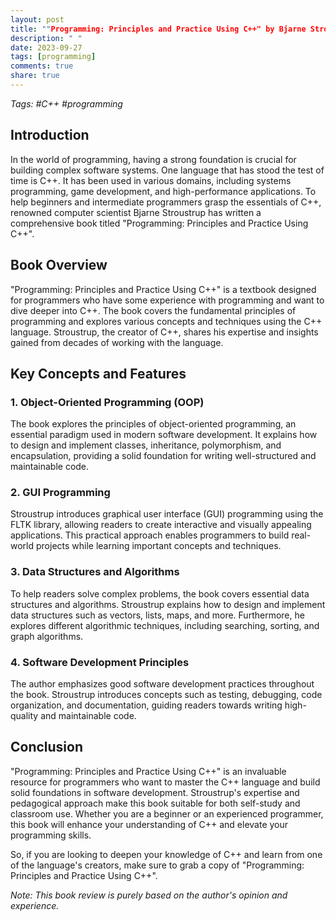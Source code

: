 ```yaml
---
layout: post
title: ""Programming: Principles and Practice Using C++" by Bjarne Stroustrup"
description: " "
date: 2023-09-27
tags: [programming]
comments: true
share: true
---
```


*Tags: #C++ #programming*

## Introduction

In the world of programming, having a strong foundation is crucial for building complex software systems. One language that has stood the test of time is C++. It has been used in various domains, including systems programming, game development, and high-performance applications. To help beginners and intermediate programmers grasp the essentials of C++, renowned computer scientist Bjarne Stroustrup has written a comprehensive book titled "Programming: Principles and Practice Using C++".

## Book Overview

"Programming: Principles and Practice Using C++" is a textbook designed for programmers who have some experience with programming and want to dive deeper into C++. The book covers the fundamental principles of programming and explores various concepts and techniques using the C++ language. Stroustrup, the creator of C++, shares his expertise and insights gained from decades of working with the language.

## Key Concepts and Features

### 1. Object-Oriented Programming (OOP)

The book explores the principles of object-oriented programming, an essential paradigm used in modern software development. It explains how to design and implement classes, inheritance, polymorphism, and encapsulation, providing a solid foundation for writing well-structured and maintainable code.

### 2. GUI Programming

Stroustrup introduces graphical user interface (GUI) programming using the FLTK library, allowing readers to create interactive and visually appealing applications. This practical approach enables programmers to build real-world projects while learning important concepts and techniques.

### 3. Data Structures and Algorithms

To help readers solve complex problems, the book covers essential data structures and algorithms. Stroustrup explains how to design and implement data structures such as vectors, lists, maps, and more. Furthermore, he explores different algorithmic techniques, including searching, sorting, and graph algorithms.

### 4. Software Development Principles

The author emphasizes good software development practices throughout the book. Stroustrup introduces concepts such as testing, debugging, code organization, and documentation, guiding readers towards writing high-quality and maintainable code.

## Conclusion

"Programming: Principles and Practice Using C++" is an invaluable resource for programmers who want to master the C++ language and build solid foundations in software development. Stroustrup's expertise and pedagogical approach make this book suitable for both self-study and classroom use. Whether you are a beginner or an experienced programmer, this book will enhance your understanding of C++ and elevate your programming skills.

So, if you are looking to deepen your knowledge of C++ and learn from one of the language's creators, make sure to grab a copy of "Programming: Principles and Practice Using C++".

*Note: This book review is purely based on the author's opinion and experience.*